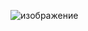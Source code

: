 
![изображение](https://user-images.githubusercontent.com/11133304/219657592-afd11461-48d5-416b-a578-d687e686bd8a.png)
